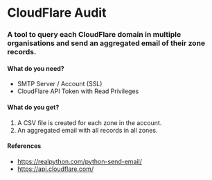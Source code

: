 # CloudFlare Audit

### A tool to query each CloudFlare domain in multiple organisations and send an aggregated email of their zone records. 

#### What do you need?
* SMTP Server / Account (SSL)
* CloudFlare API Token with Read Privileges 

#### What do you get?
1. A CSV file is created for each zone in the account.
2. An aggregated email with all records in all zones.

#### References  
* https://realpython.com/python-send-email/
* https://api.cloudflare.com/
